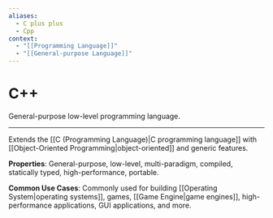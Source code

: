 ```yaml
---
aliases:
  - C plus plus
  - Cpp
context:
  - "[[Programming Language]]"
  - "[[General-purpose Language]]"
---
```


# C++

General-purpose low-level programming language.

---

Extends the [[C (Programming Language)|C programming language]] with [[Object-Oriented Programming|object-oriented]] and generic features.

**Properties**: General-purpose, low-level, multi-paradigm, compiled, statically typed, high-performance, portable.

**Common Use Cases**: Commonly used for building [[Operating System|operating systems]], games, [[Game Engine|game engines]], high-performance applications, GUI applications, and more.
